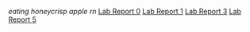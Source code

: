 *eating honeycrisp apple rn*
[Lab Report 0](https://github.com/sylvanabrooke/cse15l-lab-reports/blob/main/lab-report-1-week-0.md)
[Lab Report 1](lab-report-week1.html)
[Lab Report 3](lab-report-week3.html)
[Lab Report 5](lab-report-week5.html)
